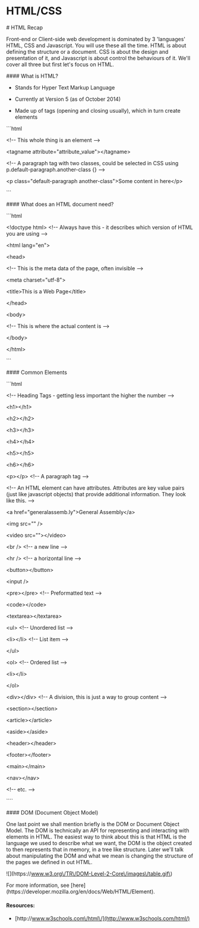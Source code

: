# HTML\/CSS

\# HTML Recap

Front-end or Client-side web development is dominated by 3 'languages' HTML, CSS and Javascript. You will use these all the time. HTML is about defining the structure or a document. CSS is about the design and presentation of it, and Javascript is about control the behaviours of it. We'll cover all three but first let's focus on HTML.

\#\#\#\# What is HTML?

* Stands for Hyper Text Markup Language

* Currently at Version 5 \(as of October 2014\)

* Made up of tags \(opening and closing usually\), which in turn create elements


\`\`\`html

&lt;!-- This whole thing is an element --&gt;

&lt;tagname attribute="attribute\_value"&gt;&lt;\/tagname&gt;

&lt;!-- A paragraph tag with two classes, could be selected in CSS using p.default-paragraph.another-class {} --&gt;

&lt;p class="default-paragraph another-class"&gt;Some content in here&lt;\/p&gt;

\`\`\`

\#\#\#\# What does an HTML document need?

\`\`\`html

&lt;!doctype html&gt; &lt;!-- Always have this - it describes which version of HTML you are using --&gt;

&lt;html lang="en"&gt;

&lt;head&gt;

&lt;!-- This is the meta data of the page, often invisible --&gt;

&lt;meta charset="utf-8"&gt;

&lt;title&gt;This is a Web Page&lt;\/title&gt;

&lt;\/head&gt;

&lt;body&gt;

&lt;!-- This is where the actual content is --&gt;

&lt;\/body&gt;

&lt;\/html&gt;

\`\`\`

\#\#\#\# Common Elements

\`\`\`html

&lt;!-- Heading Tags - getting less important the higher the number --&gt;

&lt;h1&gt;&lt;\/h1&gt;

&lt;h2&gt;&lt;\/h2&gt;

&lt;h3&gt;&lt;\/h3&gt;

&lt;h4&gt;&lt;\/h4&gt;

&lt;h5&gt;&lt;\/h5&gt;

&lt;h6&gt;&lt;\/h6&gt;

&lt;p&gt;&lt;\/p&gt; &lt;!-- A paragraph tag --&gt;

&lt;!-- An HTML element can have attributes. Attributes are key value pairs \(just like javascript objects\) that provide additional information. They look like this. --&gt;

&lt;a href="generalassemb.ly"&gt;General Assembly&lt;\/a&gt;

&lt;img src="" \/&gt;

&lt;video src=""&gt;&lt;\/video&gt;

&lt;br \/&gt; &lt;!-- a new line --&gt;

&lt;hr \/&gt; &lt;!-- a horizontal line --&gt;

&lt;button&gt;&lt;\/button&gt;

&lt;input \/&gt;

&lt;pre&gt;&lt;\/pre&gt; &lt;!-- Preformatted text --&gt;

&lt;code&gt;&lt;\/code&gt;

&lt;textarea&gt;&lt;\/textarea&gt;

&lt;ul&gt; &lt;!-- Unordered list --&gt;

&lt;li&gt;&lt;\/li&gt; &lt;!-- List item --&gt;

&lt;\/ul&gt;

&lt;ol&gt; &lt;!-- Ordered list --&gt;

&lt;li&gt;&lt;\/li&gt;

&lt;\/ol&gt;

&lt;div&gt;&lt;\/div&gt; &lt;!-- A division, this is just a way to group content --&gt;

&lt;section&gt;&lt;\/section&gt;

&lt;article&gt;&lt;\/article&gt;

&lt;aside&gt;&lt;\/aside&gt;

&lt;header&gt;&lt;\/header&gt;

&lt;footer&gt;&lt;\/footer&gt;

&lt;main&gt;&lt;\/main&gt;

&lt;nav&gt;&lt;\/nav&gt;

&lt;!-- etc. --&gt;

\`\`\`\`

\#\#\#\# DOM \(Document Object Model\)

One last point we shall mention briefly is the DOM or Document Object Model. The DOM is technically an API for representing and interacting with elements in HTML. The easiest way to think about this is that HTML is the language we used to describe what we want, the DOM is the object created to then represents that in memory, in a tree like structure. Later we'll talk about manipulating the DOM and what we mean is changing the structure of the pages we defined in out HTML.

!\[\]\(https:\/\/www.w3.org\/TR\/DOM-Level-2-Core\/images\/table.gif\)

For more information, see \[here\]\(https:\/\/developer.mozilla.org\/en\/docs\/Web\/HTML\/Element\).

#### Resources:

* [http:\/\/www.w3schools.com\/html\/](http://www.w3schools.com/html/)

